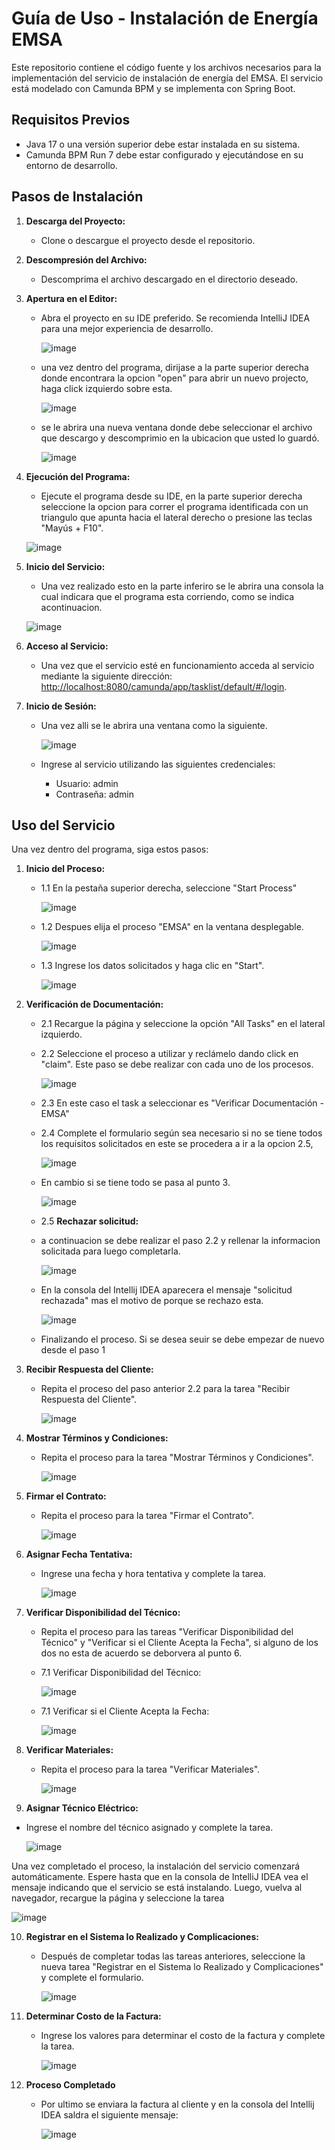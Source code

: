 # Guía de Uso - Instalación de Energía EMSA

Este repositorio contiene el código fuente y los archivos necesarios para la implementación del servicio de instalación de energía del EMSA. El servicio está modelado con Camunda BPM y se implementa con Spring Boot.

## Requisitos Previos


- Java 17 o una versión superior debe estar instalada en su sistema.
- Camunda BPM Run 7 debe estar configurado y ejecutándose en su entorno de desarrollo.

## Pasos de Instalación

1. **Descarga del Proyecto:**
   - Clone o descargue el proyecto desde el repositorio.

2. **Descompresión del Archivo:**
   - Descomprima el archivo descargado en el directorio deseado.

3. **Apertura en el Editor:**
   - Abra el proyecto en su IDE preferido. Se recomienda IntelliJ IDEA para una mejor experiencia de desarrollo.

     ![image](https://github.com/HermesMartinezZ/emsa/assets/98378769/812cdc92-1d66-4c1b-a0f5-586f737c17ed)

   - una vez dentro del programa, dirijase a la parte superior derecha donde encontrara la opcion "open" para abrir un nuevo projecto, haga click izquierdo sobre esta.

     ![image](https://github.com/HermesMartinezZ/emsa/assets/98378769/ef9a10b7-6fc1-4918-82d3-e5c90e0769da)

   - se le abrira una nueva ventana donde debe seleccionar el archivo que descargo y descomprimio en la ubicacion que usted lo guardó.

     ![image](https://github.com/HermesMartinezZ/emsa/assets/98378769/3326e08f-789b-4310-a3b3-b32b55985143)


4. **Ejecución del Programa:**
   - Ejecute el programa desde su IDE, en la parte superior derecha seleccione la opcion para correr el programa identificada con un triangulo que apunta hacia el lateral derecho o presione las teclas "Mayús + F10".
  
   ![image](https://github.com/HermesMartinezZ/emsa/assets/98378769/0ec5f791-093a-4f26-8da7-0959b96814e7)


5. **Inicio del Servicio:**
   - Una vez realizado esto en la parte inferiro se le abrira una consola la cual indicara que el programa esta corriendo, como se indica acontinuacion.

   ![image](https://github.com/HermesMartinezZ/emsa/assets/98378769/4355b722-078f-4aab-9058-2fbf4b796a2d)

6. **Acceso al Servicio:**
   - Una vez que el servicio esté en funcionamiento acceda al servicio mediante la siguiente dirección: [http://localhost:8080/camunda/app/tasklist/default/#/login](http://localhost:8080/camunda/app/tasklist/default/#/login).
   
7. **Inicio de Sesión:**
   - Una vez alli se le abrira una ventana como la siguiente.
  
     ![image](https://github.com/HermesMartinezZ/emsa/assets/98378769/68316ffa-f16e-4bcc-9491-2f6b757bcc9e)

   - Ingrese al servicio utilizando las siguientes credenciales:
     - Usuario: admin
     - Contraseña: admin

## Uso del Servicio

Una vez dentro del programa, siga estos pasos:

1. **Inicio del Proceso:**
   - 1.1 En la pestaña superior derecha, seleccione "Start Process"
  
     ![image](https://github.com/HermesMartinezZ/emsa/assets/98378769/2e102db6-9de7-4312-b313-393ff9d13799)

   - 1.2 Despues elija el proceso "EMSA" en la ventana desplegable.
  
     ![image](https://github.com/HermesMartinezZ/emsa/assets/98378769/807aaa62-0272-4eb7-8318-e79f566750fa)

   - 1.3 Ingrese los datos solicitados y haga clic en "Start".
  
     ![image](https://github.com/HermesMartinezZ/emsa/assets/98378769/f335ff68-c207-49f7-acbf-96842b120409)

      
2. **Verificación de Documentación:**
   - 2.1 Recargue la página y seleccione la opción "All Tasks" en el lateral izquierdo.
   - 2.2 Seleccione el proceso a utilizar y reclámelo dando click en "claim". Este paso se debe realizar con cada uno de los procesos.
  
     ![image](https://github.com/HermesMartinezZ/emsa/assets/98378769/60918d2c-1387-4a55-9c65-76ef44f36c88)

   - 2.3 En este caso el task a seleccionar es "Verificar Documentación - EMSA"
   - 2.4 Complete el formulario según sea necesario si no se tiene todos los requisitos solicitados en este se procedera a ir a la opcion 2.5,

      ![image](https://github.com/HermesMartinezZ/emsa/assets/98378769/c3f7cc51-b914-4058-be10-618ce99c5ced)

   - En cambio si se tiene todo se pasa al punto 3.

     ![image](https://github.com/HermesMartinezZ/emsa/assets/98378769/b850905d-9cb1-4de9-a479-69035a759805)
     
   - 2.5 **Rechazar solicitud:**
   - a continuacion se debe realizar el paso 2.2 y rellenar la informacion solicitada para luego completarla.
  
     ![image](https://github.com/HermesMartinezZ/emsa/assets/98378769/00af1e79-64d2-4758-ae31-997424bc6326)

   - En la consola del Intellij IDEA aparecera el mensaje "solicitud rechazada" mas el motivo de porque se rechazo esta.
  
     ![image](https://github.com/HermesMartinezZ/emsa/assets/98378769/123e27d8-3b25-49b6-847a-f298e4e0b092)

    - Finalizando el proceso. Si se desea seuir se debe empezar de nuevo desde el paso 1
     
4. **Recibir Respuesta del Cliente:**
   - Repita el proceso del paso anterior 2.2 para la tarea "Recibir Respuesta del Cliente".
  
     ![image](https://github.com/HermesMartinezZ/emsa/assets/98378769/588144d4-91bf-453a-ab04-4a34a2aaa6a1)

5. **Mostrar Términos y Condiciones:**
   - Repita el proceso para la tarea "Mostrar Términos y Condiciones".

     ![image](https://github.com/HermesMartinezZ/emsa/assets/98378769/d335c2e0-885e-4551-a64e-6955a10d8611)

6. **Firmar el Contrato:**
   - Repita el proceso para la tarea "Firmar el Contrato".
  
     ![image](https://github.com/HermesMartinezZ/emsa/assets/98378769/e35bccb8-2f3b-46fd-ab6f-e2900426d9d3)

7. **Asignar Fecha Tentativa:**
   - Ingrese una fecha y hora tentativa y complete la tarea.

     ![image](https://github.com/HermesMartinezZ/emsa/assets/98378769/340e29b0-7744-448a-bb8c-a9fa561a0c45)

8. **Verificar Disponibilidad del Técnico:**
   - Repita el proceso para las tareas "Verificar Disponibilidad del Técnico" y "Verificar si el Cliente Acepta la Fecha", si alguno de los dos no esta de acuerdo se deborvera al punto 6.
  
   - 7.1 Verificar Disponibilidad del Técnico:
  
     ![image](https://github.com/HermesMartinezZ/emsa/assets/98378769/ca619486-3817-4ec4-8787-fd1a09680866)

   - 7.1 Verificar si el Cliente Acepta la Fecha:
  
     ![image](https://github.com/HermesMartinezZ/emsa/assets/98378769/397f1a15-d2c5-4262-88b3-9b0db709def3)

9. **Verificar Materiales:**
   - Repita el proceso para la tarea "Verificar Materiales".
  
     ![image](https://github.com/HermesMartinezZ/emsa/assets/98378769/185e8dd2-cfc9-43d0-bf0f-2ef83e2dcbc3)

10. **Asignar Técnico Eléctrico:**
   - Ingrese el nombre del técnico asignado y complete la tarea.
  
     ![image](https://github.com/HermesMartinezZ/emsa/assets/98378769/28985b91-23e6-424d-b55f-c849a69d66b8)

Una vez completado el proceso, la instalación del servicio comenzará automáticamente. Espere hasta que en la consola de IntelliJ IDEA vea el mensaje indicando que el servicio se está instalando. Luego, vuelva al navegador, recargue la página y seleccione la tarea

   ![image](https://github.com/HermesMartinezZ/emsa/assets/98378769/780dbbd0-f2a7-4d17-8ac1-0f00f1a712c0)

10. **Registrar en el Sistema lo Realizado y Complicaciones:**
    - Después de completar todas las tareas anteriores, seleccione la nueva tarea "Registrar en el Sistema lo Realizado y Complicaciones" y complete el formulario.

      ![image](https://github.com/HermesMartinezZ/emsa/assets/98378769/640c73a6-f5b0-477a-9165-d6e90c305fb4)

11. **Determinar Costo de la Factura:**
    - Ingrese los valores para determinar el costo de la factura y complete la tarea.
   
      ![image](https://github.com/HermesMartinezZ/emsa/assets/98378769/681b423a-6b50-442e-bc54-6cba295393db)

12. **Proceso Completado**
    - Por ultimo se enviara la factura al cliente y en la consola del Intellij IDEA saldra el siguiente mensaje:
   
      ![image](https://github.com/HermesMartinezZ/emsa/assets/98378769/fe01d834-ee33-42d1-9e94-eb52059036d4)

